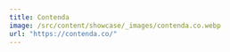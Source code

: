 ```yaml
---
title: Contenda
image: /src/content/showcase/_images/contenda.co.webp
url: "https://contenda.co/"
---
```

